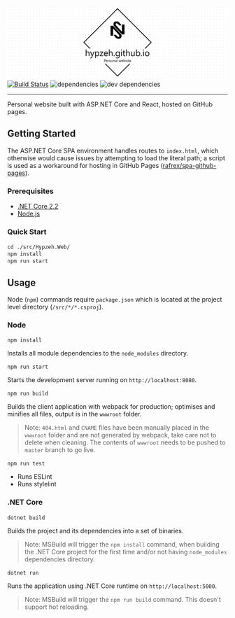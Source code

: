 ![hypzeh.github.io](./docs/assets/project-title.png)
[![Build Status](https://nick-smirnoff.visualstudio.com/hypzeh.github.io/_apis/build/status/hypzeh.github.io-CI?branchName=master-react)](https://nick-smirnoff.visualstudio.com/hypzeh.github.io/_build/latest?definitionId=17&branchName=master-react)
![dependencies](https://img.shields.io/david/hypzeh/hypzeh.github.io.svg?path=src%2FHypzeh.Web)
![dev dependencies](https://img.shields.io/david/dev/hypzeh/hypzeh.github.io.svg?path=src%2FHypzeh.Web)

---

Personal website built with ASP.NET Core and React, hosted on GitHub pages.

## Getting  Started

The ASP.NET Core SPA environment handles routes to `index.html`, which otherwise would cause issues by attempting to load the literal path; a script is used as a workaround for hosting in GitHub Pages ([rafrex/spa-github-pages](https://github.com/rafrex/spa-github-pages)).

### Prerequisites

- [.NET Core 2.2](https://dotnet.microsoft.com/download/dotnet-core/2.2)
- [Node.js](https://nodejs.org/en/download/)

### Quick Start

```shell
cd ./src/Hypzeh.Web/
npm install
npm run start
```

## Usage

Node (`npm`) commands require `package.json` which is located at the project level directory (`/src/*/*.csproj`).

### Node

```shell
npm install
```

Installs all module dependencies to the `node_modules` directory.

```shell
npm run start
```

Starts the development server running on `http://localhost:8080`.

```shell
npm run build
```

Builds the client application with webpack for production; optimises and minifies all files, output is in the `wwwroot` folder.

> Note: `404.html` and `CNAME` files have been manually placed in the `wwwroot` folder and are not generated by webpack, take care not to delete when cleaning. The contents of `wwwroot` needs to be pushed to `master` branch to go live.

```shell
npm run test
```

- Runs ESLint
- Runs stylelint

### .NET Core

```shell
dotnet build
```

Builds the project and its dependencies into a set of binaries. 

> Note: MSBuild will trigger the `npm install` command, when building the .NET Core project for the first time and/or not having `node_modules` dependencies directory.

```shell
dotnet run
```

Runs the application using .NET Core runtime on `http://localhost:5000`.

> Note: MSBuild will trigger the `npm run build` command. This doesn't support hot reloading.
